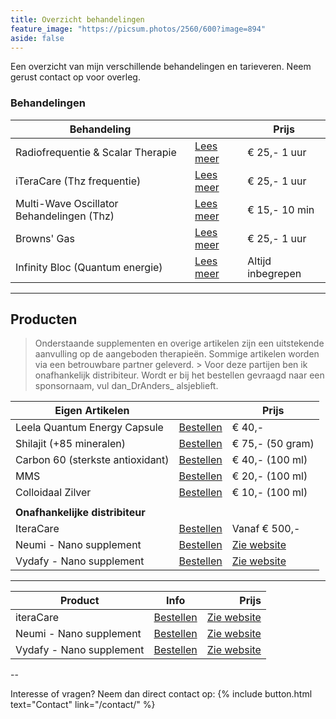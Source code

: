 ```yaml
---
title: Overzicht behandelingen
feature_image: "https://picsum.photos/2560/600?image=894"
aside: false
---
```


Een overzicht van mijn verschillende behandelingen en tarieveren. Neem gerust contact op voor overleg.

### Behandelingen

| **Behandeling**                            	|                         	|  **Prijs**        |
|-------------------------------------------	|------------------------	  |-----------------	|
| Radiofrequentie & Scalar Therapie         	| [Lees meer](http://#/)  	| € 25,- 1 uur    	|
| iTeraCare (Thz frequentie)                	| [Lees meer](http://#/) 	  | € 25,- 1 uur    	|
| Multi-Wave Oscillator Behandelingen (Thz) 	| [Lees meer](http://#/](https://dokteranders.com/blog/multiwave/2023/06/12/Over-de-MWO/))   	| € 15,- 10 min   	|
| Browns' Gas                               	| [Lees meer](http://#/) 	  | € 25,- 1 uur    	|
| Infinity Bloc (Quantum energie)           	| [Lees meer](http://#/) 	  | Altijd inbegrepen 	|

---

## Producten

> Onderstaande supplementen en overige artikelen zijn een uitstekende aanvulling op de aangeboden therapieën. Sommige artikelen worden via een betrouwbare partner geleverd. > Voor deze partijen ben ik onafhankelijk distribiteur. Wordt er bij het bestellen gevraagd naar een sponsornaam, vul dan_DrAnders_ alsjeblieft.

| **Eigen Artikelen**                         |                         	|  **Prijs**        |
|-------------------------------------------	|------------------------	  |-----------------	|
| Leela Quantum Energy Capsule    	          | [Bestellen](#/contact/)                               | € 40,-          	|
| Shilajit (+85 mineralen)                  	| [Bestellen](#/contact/)                               | € 75,- (50 gram)	|
| Carbon 60 (sterkste antioxidant)            | [Bestellen](#/contact/)                             	| € 40,- (100 ml)  	|                 	
| MMS                                         | [Bestellen](#/contact/)                             	| € 20,- (100 ml)  	| 
| Colloidaal Zilver                           | [Bestellen](#/contact/)                             	| € 10,- (100 ml)  	| 
|                                                      	|                 	|
| **Onafhankelijke distribiteur** 	          |                                                      	|                 	|
| IteraCare                       	          | [Bestellen](https://www.thzforyou.nl/producten-thz/) 	| Vanaf € 500,-   	|
| Neumi - Nano supplement                    	| [Bestellen](https://dokteranders.neumi.com/)         	| [Zie website](https://dokteranders.neumie.com/)     	|
| Vydafy - Nano supplement        	          | [Bestellen](https://vidafyglobal.com/dranders)       	| [Zie website](https://vidafyglobal.com/dranders) 

---


| Product | Info | Prijs |
|--------|:-------:|-------:|
| iteraCare | [Bestellen](https://www.thzforyou.nl/producten-thz/) | [Zie website](https://vidafyglobal.com/dranders)
| Neumi - Nano supplement | [Bestellen](https://dokteranders.neumi.com/) | [Zie website](https://dokteranders.neumie.com/)
| Vydafy - Nano supplement | [Bestellen](https://vidafyglobal.com/dranders) | [Zie website](https://vidafyglobal.com/dranders) 

--

Interesse of vragen? Neem dan direct contact op: 
{% include button.html text="Contact" link="/contact/" %}
